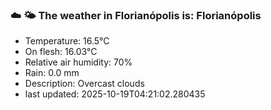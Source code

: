 ### ☁️ 🌤️  The weather in Florianópolis is: Florianópolis

- Temperature: 16.5°C
- On flesh: 16.03°C
- Relative air humidity: 70%
- Rain: 0.0 mm
- Description: Overcast clouds
- last updated: 2025-10-19T04:21:02.280435
